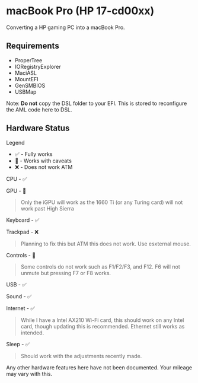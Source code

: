 # macBook Pro (HP 17-cd00xx)
Converting a HP gaming PC into a macBook Pro.

## Requirements
- ProperTree
- IORegistryExplorer
- MaciASL
- MountEFI
- GenSMBIOS
- USBMap

Note: **Do not** copy the DSL folder to your EFI. This is stored to reconfigure the AML code here to DSL.

## Hardware Status
Legend
- :white_check_mark: - Fully works
- :small_orange_diamond: - Works with caveats
- :x: - Does not work ATM

CPU - :white_check_mark:

GPU - :small_orange_diamond:
   > Only the iGPU will work as the 1660 Ti (or any Turing card) will not work past High Sierra

Keyboard - :white_check_mark:

Trackpad - :x:
   > Planning to fix this but ATM this does not work. Use esxternal mouse.

Controls - :small_orange_diamond:
   > Some controls do not work such as F1/F2/F3, and F12. F6 will not unmute but pressing F7 or F8 works.

USB - :white_check_mark: 

Sound - :white_check_mark:

Internet - :white_check_mark:
   > While I have a Intel AX210 Wi-Fi card, this should work on any Intel card, though updating this is recommended. Ethernet still works as intended.

Sleep - :white_check_mark:
   > Should work with the adjustments recently made.

Any other hardware features here have not been documented. Your mileage may vary with this.